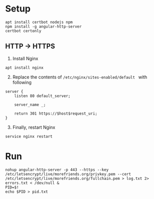 Setup
=====

```shell
apt install certbot nodejs npm
npm install -g angular-http-server
certbot certonly
```

## HTTP -> HTTPS

1. Install Nginx

```shell
apt install nginx
```

2. Replace the contents of `/etc/nginx/sites-enabled/default ` with following

```
server {
    listen 80 default_server;

    server_name _;

    return 301 https://$host$request_uri;
}
```

3. Finally, restart Nginx

```shell
service nginx restart
```

Run
===

```shell
nohup angular-http-server -p 443 --https --key /etc/letsencrypt/live/morefriends.org/privkey.pem --cert /etc/letsencrypt/live/morefriends.org/fullchain.pem > log.txt 2> errors.txt < /dev/null &
PID=$!
echo $PID > pid.txt
```

